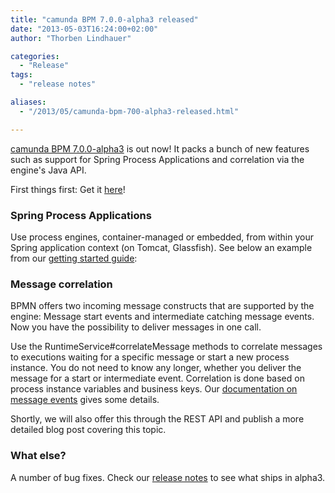```yaml
---
title: "camunda BPM 7.0.0-alpha3 released"
date: "2013-05-03T16:24:00+02:00"
author: "Thorben Lindhauer"

categories:
  - "Release"
tags: 
  - "release notes"

aliases:
  - "/2013/05/camunda-bpm-700-alpha3-released.html"

---
```


<p><a href="http://www.camunda.org/download/">camunda BPM 7.0.0-alpha3</a> is out now! It packs a bunch of new features such as support for Spring Process Applications and correlation via the engine's Java API.</p>
<p>
First things first: Get it <a href="http://www.camunda.org/download/">here</a>!
</p>
<h3>Spring Process Applications</h3>
<p>
Use process engines, container-managed or embedded, from within your Spring application context (on Tomcat, Glassfish). See below an example from our <a href="http://docs.camunda.org/latest/guides/getting-started-guides/spring-framework/">getting started guide</a>:
</p>
<script src="https://gist.github.com/ThorbenLindhauer/5509274.js"></script>

<h3>Message correlation</h3>
<p>
BPMN offers two incoming message constructs that are supported by the engine: Message start events and intermediate catching message events. Now you have the possibility to deliver messages in one call. 
</p>
<p>
Use the RuntimeService#correlateMessage methods to correlate messages to executions waiting for a specific message or start a new process instance. You do not need to know any longer, whether you deliver the message for a start or intermediate event. Correlation is done based on process instance variables and business keys. Our <a href="http://docs.camunda.org/latest/api-references/bpmn20/#events-message-events">documentation on message events</a> gives some details.
</p>
<p>
Shortly, we will also offer this through the REST API and publish a more detailed blog post covering this topic.
</p>
<h3>What else?</h3>
<p>
<p>
A number of bug fixes. Check our <a href="https://app.camunda.com/jira/secure/ReleaseNote.jspa?projectId=10230&version=12790">release notes</a> to see what ships in alpha3.
</p>